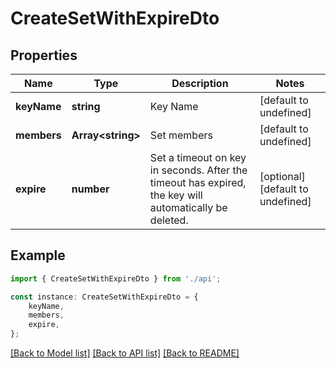 # CreateSetWithExpireDto


## Properties

Name | Type | Description | Notes
------------ | ------------- | ------------- | -------------
**keyName** | **string** | Key Name | [default to undefined]
**members** | **Array&lt;string&gt;** | Set members | [default to undefined]
**expire** | **number** | Set a timeout on key in seconds. After the timeout has expired, the key will automatically be deleted. | [optional] [default to undefined]

## Example

```typescript
import { CreateSetWithExpireDto } from './api';

const instance: CreateSetWithExpireDto = {
    keyName,
    members,
    expire,
};
```

[[Back to Model list]](../README.md#documentation-for-models) [[Back to API list]](../README.md#documentation-for-api-endpoints) [[Back to README]](../README.md)
